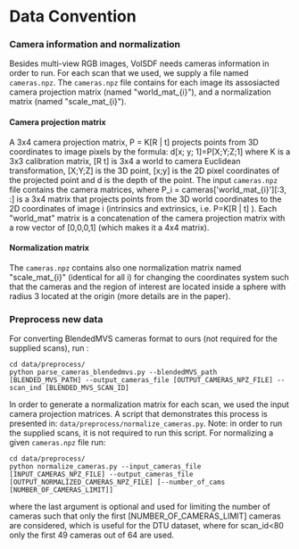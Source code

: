 # Data Convention

### Camera information and normalization
Besides multi-view RGB images, VolSDF needs cameras information in order to run. For each scan that we used, we supply a file named `cameras.npz`.
The `cameras.npz` file contains for each image its assosiacted camera projection matrix (named "world_mat_{i}"), and a normalization matrix (named "scale_mat_{i}").
#### Camera projection matrix
A 3x4 camera projection matrix, P = K[R | t] projects points from 3D coordinates to image pixels by the formula: d[x; y; 1]=P[X;Y;Z;1] where K is a 3x3 calibration matrix, [R t] is 3x4 a world to camera Euclidean transformation, [X;Y;Z] is the 3D point, [x;y] is the 2D pixel coordinates of the projected point and d is the depth of the point.
The input `cameras.npz` file contains the camera matrices, where P_i = cameras['world_mat_{i}'][:3, :] is a 3x4 matrix that projects points from the 3D world coordinates to the 2D coordinates of image i (intrinsics and extrinsics, i.e. P=K[R | t] ).
Each "world_mat" matrix is a concatenation of the camera projection matrix with a row vector of [0,0,0,1] (which makes it a 4x4 matrix).

#### Normalization matrix
The `cameras.npz` contains also one normalization matrix named "scale_mat_{i}" (identical for all i) for changing the coordinates system such that the cameras and the region of interest are located inside a sphere with radius 3 located at the origin (more details are in the paper).


### Preprocess new data
For converting BlendedMVS cameras format to ours (not required for the supplied scans), run :
```
cd data/preprocess/
python parse_cameras_blendedmvs.py --blendedMVS_path [BLENDED_MVS_PATH] --output_cameras_file [OUTPUT_CAMERAS_NPZ_FILE] --scan_ind [BLENDED_MVS_SCAN_ID]
```

In order to generate a normalization matrix for each scan, we used the input camera projection matrices. A script that demonstrates this process is presented in: `data/preprocess/normalize_cameras.py`.
Note: in order to run the supplied scans, it is not required to run this script. 
For normalizing a given `cameras.npz` file run:
```
cd data/preprocess/
python normalize_cameras.py --input_cameras_file [INPUT_CAMERAS_NPZ_FILE] --output_cameras_file [OUTPUT_NORMALIZED_CAMERAS_NPZ_FILE] [--number_of_cams [NUMBER_OF_CAMERAS_LIMIT]]
```
where the last argument is optional and used for limiting the number of cameras such that only the first [NUMBER_OF_CAMERAS_LIMIT] cameras are considered, which is useful for the DTU dataset, where for scan_id<80 only the first 49 cameras out of 64 are used.   

